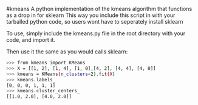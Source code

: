 #kmeans
A python implementation of the kmeans algorithm that functions as a drop in for sklearn
This way you include this script in with your tarballed python code, so users wont have to seperately install sklearn

To use, simply include the kmeans.py file in the root directory with your code, and import it.

Then use it the same as you would calls sklearn:
```sh
>>> from kmeans import KMeans
>>> X = [[1, 2], [1, 4], [1, 0],[4, 2], [4, 4], [4, 0]]
>>> kmeans = KMeans(n_clusters=2).fit(X)
>>> kmeans.labels_
[0, 0, 0, 1, 1, 1]
>>> kmeans.cluster_centers_
[[1.0, 2.0], [4.0, 2.0]]
```
